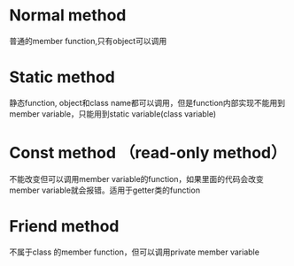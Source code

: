 # Normal method
普通的member function,只有object可以调用

# Static method
静态function, object和class name都可以调用，但是function内部实现不能用到member variable，只能用到static variable(class variable)

# Const method （read-only method）
不能改变但可以调用member variable的function，如果里面的代码会改变member variable就会报错。适用于getter类的function

# Friend method 
不属于class 的member function，但可以调用private member variable
